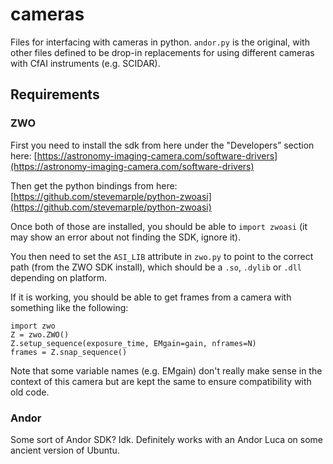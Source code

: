# cameras

Files for interfacing with cameras in python. `andor.py` is the original, with other files defined to be drop-in replacements for using different cameras with CfAI instruments (e.g. SCIDAR).

## Requirements

### ZWO
First you need to install the sdk from here under the "Developers” section here: [https://astronomy-imaging-camera.com/software-drivers](https://astronomy-imaging-camera.com/software-drivers)

Then get the python bindings from here: [https://github.com/stevemarple/python-zwoasi](https://github.com/stevemarple/python-zwoasi)

Once both of those are installed, you should be able to `import zwoasi` (it may show an error about not finding the SDK, ignore it).

You then need to set the `ASI_LIB` attribute in `zwo.py` to point to the correct 
path (from the ZWO SDK install), which should be a `.so`, `.dylib` or `.dll` depending on platform.

If it is working, you should be able to get frames from a camera with something like the following:
```
import zwo
Z = zwo.ZWO()
Z.setup_sequence(exposure_time, EMgain=gain, nframes=N)
frames = Z.snap_sequence()
```

Note that some variable names (e.g. EMgain) don't really make sense in the context of this camera but are 
kept the same to ensure compatibility with old code.

### Andor
Some sort of Andor SDK? Idk. Definitely works with an Andor Luca on some ancient version of Ubuntu.
